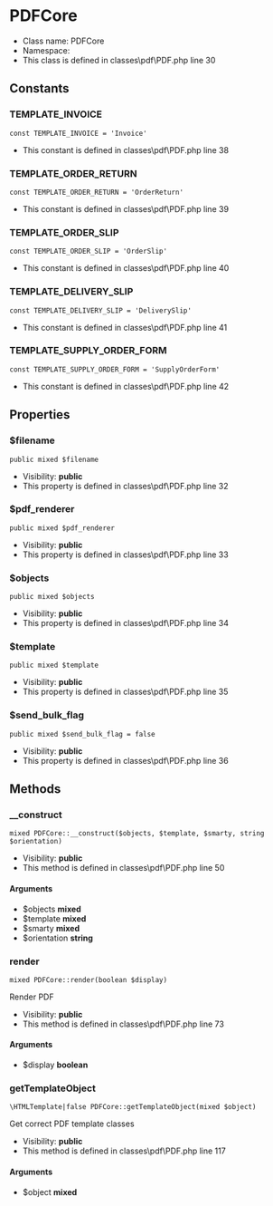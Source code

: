 PDFCore
===============






* Class name: PDFCore
* Namespace: 
* This class is defined in classes\pdf\PDF.php line 30



Constants
----------


### TEMPLATE_INVOICE

    const TEMPLATE_INVOICE = 'Invoice'



* This constant is defined in classes\pdf\PDF.php line 38


### TEMPLATE_ORDER_RETURN

    const TEMPLATE_ORDER_RETURN = 'OrderReturn'



* This constant is defined in classes\pdf\PDF.php line 39


### TEMPLATE_ORDER_SLIP

    const TEMPLATE_ORDER_SLIP = 'OrderSlip'



* This constant is defined in classes\pdf\PDF.php line 40


### TEMPLATE_DELIVERY_SLIP

    const TEMPLATE_DELIVERY_SLIP = 'DeliverySlip'



* This constant is defined in classes\pdf\PDF.php line 41


### TEMPLATE_SUPPLY_ORDER_FORM

    const TEMPLATE_SUPPLY_ORDER_FORM = 'SupplyOrderForm'



* This constant is defined in classes\pdf\PDF.php line 42


Properties
----------


### $filename

    public mixed $filename





* Visibility: **public**
* This property is defined in classes\pdf\PDF.php line 32


### $pdf_renderer

    public mixed $pdf_renderer





* Visibility: **public**
* This property is defined in classes\pdf\PDF.php line 33


### $objects

    public mixed $objects





* Visibility: **public**
* This property is defined in classes\pdf\PDF.php line 34


### $template

    public mixed $template





* Visibility: **public**
* This property is defined in classes\pdf\PDF.php line 35


### $send_bulk_flag

    public mixed $send_bulk_flag = false





* Visibility: **public**
* This property is defined in classes\pdf\PDF.php line 36


Methods
-------


### __construct

    mixed PDFCore::__construct($objects, $template, $smarty, string $orientation)





* Visibility: **public**
* This method is defined in classes\pdf\PDF.php line 50


#### Arguments
* $objects **mixed**
* $template **mixed**
* $smarty **mixed**
* $orientation **string**



### render

    mixed PDFCore::render(boolean $display)

Render PDF



* Visibility: **public**
* This method is defined in classes\pdf\PDF.php line 73


#### Arguments
* $display **boolean**



### getTemplateObject

    \HTMLTemplate|false PDFCore::getTemplateObject(mixed $object)

Get correct PDF template classes



* Visibility: **public**
* This method is defined in classes\pdf\PDF.php line 117


#### Arguments
* $object **mixed**


